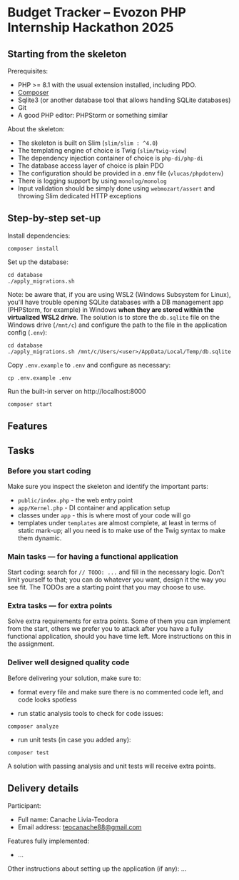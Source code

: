 # Budget Tracker – Evozon PHP Internship Hackathon 2025

## Starting from the skeleton

Prerequisites:

- PHP >= 8.1 with the usual extension installed, including PDO.
- [Composer](https://getcomposer.org/download)
- Sqlite3 (or another database tool that allows handling SQLite databases)
- Git
- A good PHP editor: PHPStorm or something similar

About the skeleton:

- The skeleton is built on Slim (`slim/slim : ^4.0`)
- The templating engine of choice is Twig (`slim/twig-view`)
- The dependency injection container of choice is `php-di/php-di`
- The database access layer of choice is plain PDO
- The configuration should be provided in a .env file (`vlucas/phpdotenv`)
- There is logging support by using `monolog/monolog`
- Input validation should be simply done using `webmozart/assert` and throwing Slim dedicated HTTP exceptions

## Step-by-step set-up

Install dependencies:

```
composer install
```

Set up the database:

```
cd database
./apply_migrations.sh
```

Note: be aware that, if you are using WSL2 (Windows Subsystem for Linux), you'll have trouble opening SQLite databases
with a DB management app (PHPStorm, for example) in Windows **when they are stored within the virtualized WSL2 drive**.
The solution is to store the `db.sqlite` file on the Windows drive (`/mnt/c`) and configure the path to the file in the
application config (`.env`):

```
cd database
./apply_migrations.sh /mnt/c/Users/<user>/AppData/Local/Temp/db.sqlite
```

Copy `.env.example` to `.env` and configure as necessary:

```
cp .env.example .env
```

Run the built-in server on http://localhost:8000

```
composer start
```

## Features

## Tasks

### Before you start coding

Make sure you inspect the skeleton and identify the important parts:

- `public/index.php` - the web entry point
- `app/Kernel.php` - DI container and application setup
- classes under `app` - this is where most of your code will go
- templates under `templates` are almost complete, at least in terms of static mark-up; all you need is to make use of
  the Twig syntax to make them dynamic.

### Main tasks — for having a functional application

Start coding: search for `// TODO: ...` and fill in the necessary logic. Don't limit yourself to that; you can do
whatever you want, design it the way you see fit. The TODOs are a starting point that you may choose to use.

### Extra tasks — for extra points

Solve extra requirements for extra points. Some of them you can implement from the start, others we prefer you to attack
after you have a fully functional application, should you have time left. More instructions on this in the assignment.

### Deliver well designed quality code

Before delivering your solution, make sure to:

- format every file and make sure there is no commented code left, and code looks spotless

- run static analysis tools to check for code issues:

```
composer analyze
```

- run unit tests (in case you added any):

```
composer test
```

A solution with passing analysis and unit tests will receive extra points.

## Delivery details

Participant:
- Full name: Canache Livia-Teodora
- Email address: teocanache88@gmail.com

Features fully implemented:
- ...

Other instructions about setting up the application (if any): ...
